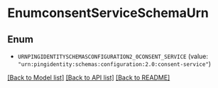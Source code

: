 # EnumconsentServiceSchemaUrn

## Enum


* `URNPINGIDENTITYSCHEMASCONFIGURATION2_0CONSENT_SERVICE` (value: `"urn:pingidentity:schemas:configuration:2.0:consent-service"`)


[[Back to Model list]](../README.md#documentation-for-models) [[Back to API list]](../README.md#documentation-for-api-endpoints) [[Back to README]](../README.md)



